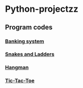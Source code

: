 # Python-projectzz

## Program codes
### [Banking system](https://github.com/Vaishnavrm777/Python-projectzz/blob/b46917ae2dd58de06be0ee01b7daa0c2a0fccf80/Banking%20system/banksys.py)

### [Snakes and Ladders](https://github.com/Vaishnavrm777/Python-projectzz/blob/b46917ae2dd58de06be0ee01b7daa0c2a0fccf80/Snake%20and%20Ladder/snakeladd.py)

### [Hangman](https://github.com/Vaishnavrm777/Python-projectzz/blob/b46917ae2dd58de06be0ee01b7daa0c2a0fccf80/Hangman/Hangman.py)

### [Tic-Tac-Toe](Tic-tac-toe)


